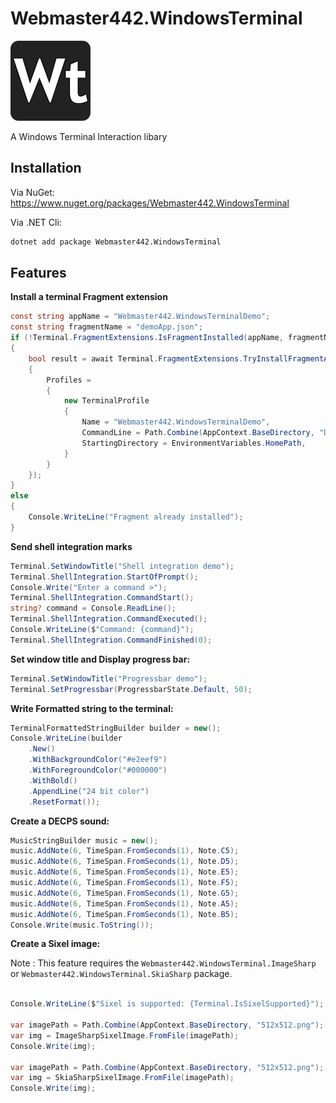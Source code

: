 # Webmaster442.WindowsTerminal

![logo](https://raw.githubusercontent.com/webmaster442/WindowsTerminal/main/Img/128x128.png)

A Windows Terminal Interaction libary

## Installation

Via NuGet: https://www.nuget.org/packages/Webmaster442.WindowsTerminal


Via .NET Cli:

```bash
dotnet add package Webmaster442.WindowsTerminal
```

## Features

**Install a terminal Fragment extension**

```csharp
const string appName = "Webmaster442.WindowsTerminalDemo";
const string fragmentName = "demoApp.json";
if (!Terminal.FragmentExtensions.IsFragmentInstalled(appName, fragmentName))
{
    bool result = await Terminal.FragmentExtensions.TryInstallFragmentAsync(appName, fragmentName, new TerminalFragment()
    {
        Profiles = 
        {
            new TerminalProfile
            {
                Name = "Webmaster442.WindowsTerminalDemo",
                CommandLine = Path.Combine(AppContext.BaseDirectory, "Demo.exe"),
                StartingDirectory = EnvironmentVariables.HomePath,
            }
        }
    });
}
else
{
    Console.WriteLine("Fragment already installed");
}
```

**Send shell integration marks**

```csharp
Terminal.SetWindowTitle("Shell integration demo");
Terminal.ShellIntegration.StartOfPrompt();
Console.Write("Enter a command >");
Terminal.ShellIntegration.CommandStart();
string? command = Console.ReadLine();
Terminal.ShellIntegration.CommandExecuted();
Console.WriteLine($"Command: {command}");
Terminal.ShellIntegration.CommandFinished(0);
```

**Set window title and Display progress bar:**

```csharp
Terminal.SetWindowTitle("Progressbar demo");
Terminal.SetProgressbar(ProgressbarState.Default, 50);
```

**Write Formatted string to the terminal:**

```csharp
TerminalFormattedStringBuilder builder = new();
Console.WriteLine(builder
    .New()
    .WithBackgroundColor("#e2eef9")
    .WithForegroundColor("#000000")
    .WithBold()
    .AppendLine("24 bit color")
    .ResetFormat());
```

**Create a DECPS sound:**

```csharp
MusicStringBuilder music = new();
music.AddNote(6, TimeSpan.FromSeconds(1), Note.C5);
music.AddNote(6, TimeSpan.FromSeconds(1), Note.D5);
music.AddNote(6, TimeSpan.FromSeconds(1), Note.E5);
music.AddNote(6, TimeSpan.FromSeconds(1), Note.F5);
music.AddNote(6, TimeSpan.FromSeconds(1), Note.G5);
music.AddNote(6, TimeSpan.FromSeconds(1), Note.A5);
music.AddNote(6, TimeSpan.FromSeconds(1), Note.B5);
Console.Write(music.ToString());
```

**Create a Sixel image:**

Note : This feature requires the `Webmaster442.WindowsTerminal.ImageSharp` or `Webmaster442.WindowsTerminal.SkiaSharp` package.

```csharp

Console.WriteLine($"Sixel is supported: {Terminal.IsSixelSupported}");

var imagePath = Path.Combine(AppContext.BaseDirectory, "512x512.png");
var img = ImageSharpSixelImage.FromFile(imagePath);
Console.Write(img);

var imagePath = Path.Combine(AppContext.BaseDirectory, "512x512.png");
var img = SkiaSharpSixelImage.FromFile(imagePath);
Console.Write(img);
```
